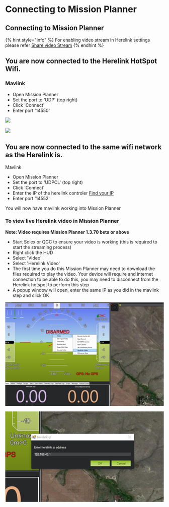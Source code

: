 # Connecting to Mission Planner

## Connecting to Mission Planner

{% hint style="info" %}
For enabling video stream in Herelink settings please refer [Share video Stream](share-video-stream.md)
{% endhint %}

## You are now connected to the Herelink HotSpot Wifi.

### **Mavlink**

* Open Mission Planner
* Set the port to 'UDP' \(top right\)
* Click 'Connect'
* Enter port '14550'

![](../.gitbook/assets/screen-udp-copie-min.jpg)

![](../.gitbook/assets/mission-planner-2.png)

## You are now connected to the same wifi network as the Herelink is.

Mavlink

* Open Mission Planner
* Set the port to 'UDPCL' \(top right\)
* Click 'Connect'
* Enter the IP of the herelink controler [Find your IP](https://ccm.net/faq/33725-how-to-check-your-android-ip-address)
* Enter port '14552'

You will now have mavlink working into Mission Planner

### To view live Herelink video in Mission Planner

**Note: Video requires Mission Planner 1.3.70 beta or above**

* Start Solex or QGC to ensure your video is working \(this is required to start the streaming process\)
* Right click the HUD
* Select 'Video' 
* Select 'Herelink Video'
* The first time you do this Mission Planner may need to download the files required to play the video. Your device will require and internet connection to be able to do this, you may need to disconnect from the Herelink hotspot to perform this step
* A popup window will open, enter the same IP as you did in the mavlink step and click OK

![](../.gitbook/assets/herelink-video.jpg)

![](../.gitbook/assets/herelink-video-ip.jpg)

